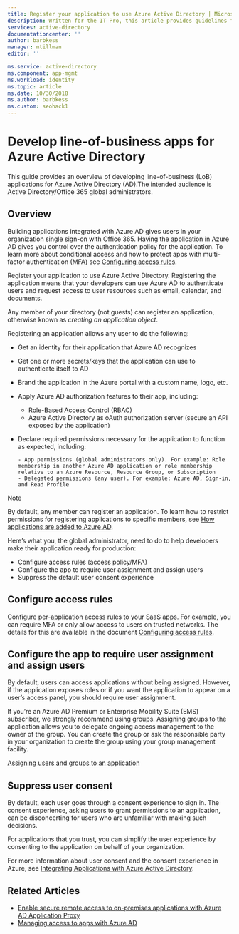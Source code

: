 ```yaml
---
title: Register your application to use Azure Active Directory | Microsoft Docs
description: Written for the IT Pro, this article provides guidelines for integrating Azure applications with Active Directory.
services: active-directory
documentationcenter: ''
author: barbkess
manager: mtillman
editor: ''

ms.service: active-directory
ms.component: app-mgmt
ms.workload: identity
ms.topic: article
ms.date: 10/30/2018
ms.author: barbkess
ms.custom: seohack1
---
```

# Develop line-of-business apps for Azure Active Directory
This guide provides an overview of developing line-of-business (LoB) applications for Azure Active Directory (AD).The intended audience is Active Directory/Office 365 global administrators.

## Overview
Building applications integrated with Azure AD gives users in your organization single sign-on with Office 365. Having the application in Azure AD gives you control over the authentication policy for the application. To learn more about conditional access and how to protect apps with multi-factor authentication (MFA) see [Configuring access rules](../conditional-access/app-based-mfa.md).

Register your application to use Azure Active Directory. Registering the application means that your developers can use Azure AD to authenticate users and request access to user resources such as email, calendar, and documents.

Any member of your directory (not guests) can register an application, otherwise known as *creating an application object*.

Registering an application allows any user to do the following:

* Get an identity for their application that Azure AD recognizes
* Get one or more secrets/keys that the application can use to authenticate itself to AD
* Brand the application in the Azure portal with a custom name, logo, etc.
* Apply Azure AD authorization features to their app, including:

  * Role-Based Access Control (RBAC)
  * Azure Active Directory as oAuth authorization server (secure an API exposed by the application)
* Declare required permissions necessary for the application to function as expected, including:

      - App permissions (global administrators only). For example: Role membership in another Azure AD application or role membership relative to an Azure Resource, Resource Group, or Subscription
      - Delegated permissions (any user). For example: Azure AD, Sign-in, and Read Profile

> [!NOTE]
> By default, any member can register an application. To learn how to restrict permissions for registering applications to specific members, see [How applications are added to Azure AD](../develop/active-directory-how-applications-are-added.md#who-has-permission-to-add-applications-to-my-azure-ad-instance).
>
>

Here’s what you, the global administrator, need to do to help developers make their application ready for production:

* Configure access rules (access policy/MFA)
* Configure the app to require user assignment and assign users
* Suppress the default user consent experience

## Configure access rules
Configure per-application access rules to your SaaS apps. For example, you can require MFA or only allow access to users on trusted networks. The details for this are available in the document [Configuring access rules](../conditional-access/app-based-mfa.md).

## Configure the app to require user assignment and assign users
By default, users can access applications without being assigned. However, if the application exposes roles or if you want the application to appear on a user’s access panel, you should require user assignment.

If you’re an Azure AD Premium or Enterprise Mobility Suite (EMS) subscriber, we strongly recommend using groups. Assigning groups to the application allows you to delegate ongoing access management to the owner of the group. You can create the group or ask the responsible party in your organization to create the group using your group management facility.

[Assigning users and groups to an application](methods-for-assigning-users-and-groups.md)  


## Suppress user consent
By default, each user goes through a consent experience to sign in. The consent experience, asking users to grant permissions to an application, can be disconcerting for users who are unfamiliar with making such decisions.

For applications that you trust, you can simplify the user experience by consenting to the application on behalf of your organization.

For more information about user consent and the consent experience in Azure, see [Integrating Applications with Azure Active Directory](../develop/quickstart-v1-integrate-apps-with-azure-ad.md).

## Related Articles
* [Enable secure remote access to on-premises applications with Azure AD Application Proxy](application-proxy.md)
* [Managing access to apps with Azure AD](what-is-access-management.md)

